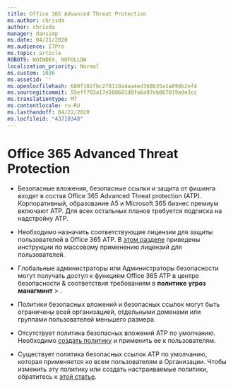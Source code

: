 ```yaml
---
title: Office 365 Advanced Threat Protection
ms.author: chrisda
author: chrisda
manager: dansimp
ms.date: 04/21/2020
ms.audience: ITPro
ms.topic: article
ROBOTS: NOINDEX, NOFOLLOW
localization_priority: Normal
ms.custom: 1036
ms.assetid: ''
ms.openlocfilehash: 680f182fbc2f0110a4aa4ed168b35a1a694b2ef4
ms.sourcegitcommit: 55eff703a17e500681d8fa6a87eb067019ade3cc
ms.translationtype: MT
ms.contentlocale: ru-RU
ms.lasthandoff: 04/22/2020
ms.locfileid: "43710348"
---
```

# <a name="office-365-advanced-threat-protection"></a>Office 365 Advanced Threat Protection

- Безопасные вложения, безопасные ссылки и защита от фишинга входят в состав Office 365 Advanced Threat protection (ATP). Корпоративный, образование A5 и Microsoft 365 бизнес премиум включают ATP. Для всех остальных планов требуется подписка на надстройку ATP.

- Необходимо назначить соответствующие лицензии для защиты пользователей в Office 365 ATP. В [этом разделе](https://docs.microsoft.com/office365/admin/subscriptions-and-billing/assign-licenses-to-users) приведены инструкции по массовому применению лицензий для пользователей.

- Глобальные администраторы или Администраторы безопасности могут получать доступ к функциям Office 365 ATP в центре безопасности & соответствия требованиям в **политике** **угроз манагминт** \> .

- Политики безопасных вложений и безопасных ссылок могут быть ограничены всей организацией, отдельными доменами или группами пользователей меньшего размера.

- Отсутствует политика безопасных вложений ATP по умолчанию. Необходимо [создать политику](https://docs.microsoft.com/office365/securitycompliance/set-up-atp-safe-attachments-policies) и применить ее к пользователям.

- Существует политика безопасных ссылок ATP по умолчанию, которая применяется ко всем пользователям в Организации. Чтобы изменить эту политику или создать настраиваемые политики, обратитесь к [этой статье](https://docs.microsoft.com/office365/securitycompliance/set-up-atp-safe-links-policies).

